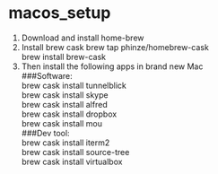 macos_setup
===========

1. Download and install home-brew
2. Install brew cask
  brew tap phinze/homebrew-cask   
  brew install brew-cask   
3. Then install the following apps in brand new Mac   
  ###Software:     
  brew cask install tunnelblick   
  brew cask install skype   
  brew cask install alfred   
  brew cask install dropbox   
  brew cask install mou   
  ###Dev tool:   
  brew cask install iterm2   
  brew cask install source-tree   
  brew cask install virtualbox   
    
  
  
